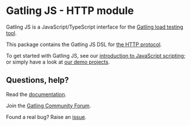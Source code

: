 # Gatling JS - HTTP module

Gatling JS is a JavaScript/TypeScript interface for the [Gatling load testing tool](https://gatling.io/).

This package contains the Gatling JS DSL for [the HTTP protocol](https://docs.gatling.io/reference/script/protocols/http/protocol/).

To get started with Gatling JS, see our [introduction to JavaScript scripting](https://docs.gatling.io/tutorials/scripting-intro-js); or simply have a look at [our demo projects](https://github.com/gatling/gatling-js-demo).

## Questions, help?

Read the [documentation](https://docs.gatling.io).

Join the [Gatling Community Forum](https://community.gatling.io).

Found a real bug? Raise an [issue](https://github.com/gatling/gatling/issues).
